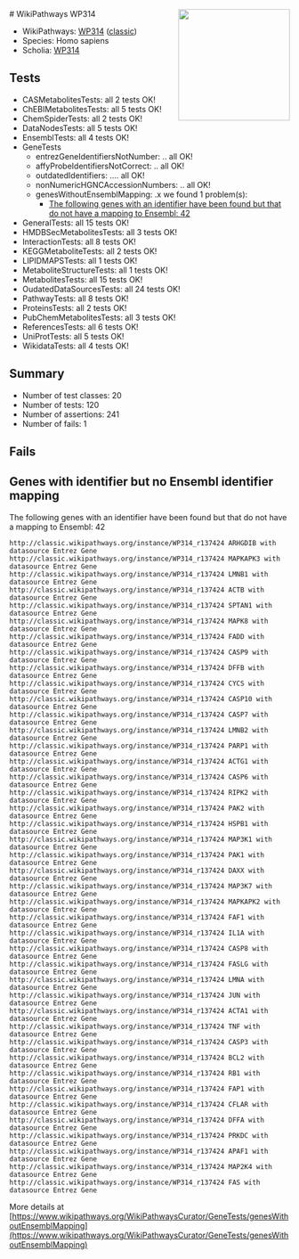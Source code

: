 <img style="float: right; width: 200px" src="https://upload.wikimedia.org/wikipedia/commons/thumb/8/83/Wplogo_with_text_500.png/640px-Wplogo_with_text_500.png" />
# WikiPathways WP314

* WikiPathways: [WP314](https://wikipathways.org/pathways/WP314) ([classic](https://classic.wikipathways.org/instance/WP314))
* Species: Homo sapiens
* Scholia: [WP314](https://scholia.toolforge.org/wikipathways/WP314)
## Tests
* CASMetabolitesTests: all 2 tests OK!
* ChEBIMetabolitesTests: all 5 tests OK!
* ChemSpiderTests: all 2 tests OK!
* DataNodesTests: all 5 tests OK!
* EnsemblTests: all 4 tests OK!
* GeneTests
    * entrezGeneIdentifiersNotNumber: .. all OK!
    * affyProbeIdentifiersNotCorrect: .. all OK!
    * outdatedIdentifiers: .... all OK!
    * nonNumericHGNCAccessionNumbers: .. all OK!
    * genesWithoutEnsemblMapping: .x we found 1 problem(s):
        * [The following genes with an identifier have been found but that do not have a mapping to Ensembl: 42](#c4e5436c)
* GeneralTests: all 15 tests OK!
* HMDBSecMetabolitesTests: all 3 tests OK!
* InteractionTests: all 8 tests OK!
* KEGGMetaboliteTests: all 2 tests OK!
* LIPIDMAPSTests: all 1 tests OK!
* MetaboliteStructureTests: all 1 tests OK!
* MetabolitesTests: all 15 tests OK!
* OudatedDataSourcesTests: all 24 tests OK!
* PathwayTests: all 8 tests OK!
* ProteinsTests: all 2 tests OK!
* PubChemMetabolitesTests: all 3 tests OK!
* ReferencesTests: all 6 tests OK!
* UniProtTests: all 5 tests OK!
* WikidataTests: all 4 tests OK!


## Summary

* Number of test classes: 20
* Number of tests: 120
* Number of assertions: 241
* Number of fails: 1

## Fails

<a name="c4e5436c" />

## Genes with identifier but no Ensembl identifier mapping

The following genes with an identifier have been found but that do not have a mapping to Ensembl: 42
```
http://classic.wikipathways.org/instance/WP314_r137424 ARHGDIB with datasource Entrez Gene
http://classic.wikipathways.org/instance/WP314_r137424 MAPKAPK3 with datasource Entrez Gene
http://classic.wikipathways.org/instance/WP314_r137424 LMNB1 with datasource Entrez Gene
http://classic.wikipathways.org/instance/WP314_r137424 ACTB with datasource Entrez Gene
http://classic.wikipathways.org/instance/WP314_r137424 SPTAN1 with datasource Entrez Gene
http://classic.wikipathways.org/instance/WP314_r137424 MAPK8 with datasource Entrez Gene
http://classic.wikipathways.org/instance/WP314_r137424 FADD with datasource Entrez Gene
http://classic.wikipathways.org/instance/WP314_r137424 CASP9 with datasource Entrez Gene
http://classic.wikipathways.org/instance/WP314_r137424 DFFB with datasource Entrez Gene
http://classic.wikipathways.org/instance/WP314_r137424 CYCS with datasource Entrez Gene
http://classic.wikipathways.org/instance/WP314_r137424 CASP10 with datasource Entrez Gene
http://classic.wikipathways.org/instance/WP314_r137424 CASP7 with datasource Entrez Gene
http://classic.wikipathways.org/instance/WP314_r137424 LMNB2 with datasource Entrez Gene
http://classic.wikipathways.org/instance/WP314_r137424 PARP1 with datasource Entrez Gene
http://classic.wikipathways.org/instance/WP314_r137424 ACTG1 with datasource Entrez Gene
http://classic.wikipathways.org/instance/WP314_r137424 CASP6 with datasource Entrez Gene
http://classic.wikipathways.org/instance/WP314_r137424 RIPK2 with datasource Entrez Gene
http://classic.wikipathways.org/instance/WP314_r137424 PAK2 with datasource Entrez Gene
http://classic.wikipathways.org/instance/WP314_r137424 HSPB1 with datasource Entrez Gene
http://classic.wikipathways.org/instance/WP314_r137424 MAP3K1 with datasource Entrez Gene
http://classic.wikipathways.org/instance/WP314_r137424 PAK1 with datasource Entrez Gene
http://classic.wikipathways.org/instance/WP314_r137424 DAXX with datasource Entrez Gene
http://classic.wikipathways.org/instance/WP314_r137424 MAP3K7 with datasource Entrez Gene
http://classic.wikipathways.org/instance/WP314_r137424 MAPKAPK2 with datasource Entrez Gene
http://classic.wikipathways.org/instance/WP314_r137424 FAF1 with datasource Entrez Gene
http://classic.wikipathways.org/instance/WP314_r137424 IL1A with datasource Entrez Gene
http://classic.wikipathways.org/instance/WP314_r137424 CASP8 with datasource Entrez Gene
http://classic.wikipathways.org/instance/WP314_r137424 FASLG with datasource Entrez Gene
http://classic.wikipathways.org/instance/WP314_r137424 LMNA with datasource Entrez Gene
http://classic.wikipathways.org/instance/WP314_r137424 JUN with datasource Entrez Gene
http://classic.wikipathways.org/instance/WP314_r137424 ACTA1 with datasource Entrez Gene
http://classic.wikipathways.org/instance/WP314_r137424 TNF with datasource Entrez Gene
http://classic.wikipathways.org/instance/WP314_r137424 CASP3 with datasource Entrez Gene
http://classic.wikipathways.org/instance/WP314_r137424 BCL2 with datasource Entrez Gene
http://classic.wikipathways.org/instance/WP314_r137424 RB1 with datasource Entrez Gene
http://classic.wikipathways.org/instance/WP314_r137424 FAP1 with datasource Entrez Gene
http://classic.wikipathways.org/instance/WP314_r137424 CFLAR with datasource Entrez Gene
http://classic.wikipathways.org/instance/WP314_r137424 DFFA with datasource Entrez Gene
http://classic.wikipathways.org/instance/WP314_r137424 PRKDC with datasource Entrez Gene
http://classic.wikipathways.org/instance/WP314_r137424 APAF1 with datasource Entrez Gene
http://classic.wikipathways.org/instance/WP314_r137424 MAP2K4 with datasource Entrez Gene
http://classic.wikipathways.org/instance/WP314_r137424 FAS with datasource Entrez Gene
```

More details at [https://www.wikipathways.org/WikiPathwaysCurator/GeneTests/genesWithoutEnsemblMapping](https://www.wikipathways.org/WikiPathwaysCurator/GeneTests/genesWithoutEnsemblMapping)

